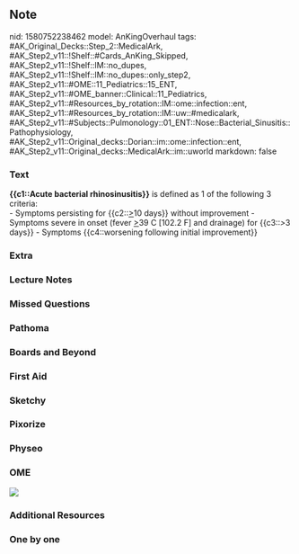 ## Note
nid: 1580752238462
model: AnKingOverhaul
tags: #AK_Original_Decks::Step_2::MedicalArk, #AK_Step2_v11::!Shelf::#Cards_AnKing_Skipped, #AK_Step2_v11::!Shelf::IM::no_dupes, #AK_Step2_v11::!Shelf::IM::no_dupes::only_step2, #AK_Step2_v11::#OME::11_Pediatrics::15_ENT, #AK_Step2_v11::#OME_banner::Clinical::11_Pediatrics, #AK_Step2_v11::#Resources_by_rotation::IM::ome::infection::ent, #AK_Step2_v11::#Resources_by_rotation::IM::uw::#medicalark, #AK_Step2_v11::#Subjects::Pulmonology::01_ENT::Nose::Bacterial_Sinusitis::Pathophysiology, #AK_Step2_v11::Original_decks::Dorian::im::ome::infection::ent, #AK_Step2_v11::Original_decks::MedicalArk::im::uworld
markdown: false

### Text
<div>
  <b>{{c1::Acute bacterial rhinosinusitis}}</b> is defined as 1 of
  the following 3 criteria:
</div>- Symptoms persisting for {{c2::<u>></u>10 days}} without
improvement - Symptoms severe in onset (fever <u>></u>39 C
[102.2 F] and drainage) for {{c3::<i>></i>3 days}} - Symptoms
{{c4::worsening following initial improvement}}

### Extra


### Lecture Notes


### Missed Questions


### Pathoma


### Boards and Beyond


### First Aid


### Sketchy


### Pixorize


### Physeo


### OME
<div class="ome-widget">
  <a href=
  "https://onlinemeded.org/spa/pediatrics?ref=anki"><img src=
  "_OME_AnkiFlashcards_Topic_2.png"></a>
</div>

### Additional Resources


### One by one

